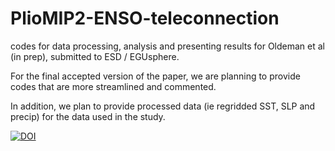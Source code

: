 # PlioMIP2-ENSO-teleconnection
codes for data processing, analysis and presenting results for Oldeman et al (in prep), submitted to ESD / EGUsphere.

For the final accepted version of the paper, we are planning to provide codes that are more streamlined and commented.

In addition, we plan to provide processed data (ie regridded SST, SLP and precip) for the data used in the study.

[![DOI](https://zenodo.org/badge/771975373.svg)](https://zenodo.org/doi/10.5281/zenodo.10817268)

